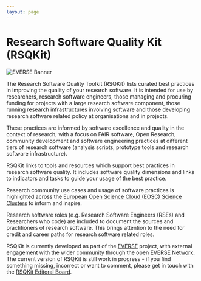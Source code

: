 ```yaml
---
layout: page
---
```


# Research Software Quality Kit (RSQKit)

![EVERSE Banner](images/markus-spiske-Skf7HxARcoc-unsplash.jpg)

The Research Software Quality Toolkit (RSQKit) lists curated best practices in improving the quality of your research software. It is intended for use by researchers, research software engineers, those managing and procuring funding for projects with a large research software component, those running research infrastructures involving software and those developing research software related policy at organisations and in projects.  

These practices are informed by software excellence and quality in the context of research; with a focus on FAIR software, Open Research, community development and software engineering practices at different tiers of research software (analysis scripts, prototype tools and research software infrastructure).

RSQKit links to tools and resources which support best practices in research software quality. It includes software quality dimensions and links to indicators and tasks to guide your usage of the best practice.

Research community use cases and usage of software practices is highlighted across the [European Open Science Cloud (EOSC) Science Clusters](https://science-clusters.eu/) to inform and inspire.

Research software roles (e.g. Research Software Engineers (RSEs) and Researchers who code) are included to document the sources and practitioners of research software. This brings attention to the need for credit and career paths for research software related roles.

RSQKit is currently developed as part of the [EVERSE](https://everse.software) project, with external engagement with the wider community through the open [EVERSE Network](https://everse.software/network/). The current version of RSQKit is still work in progress - if you find something missing, incorrect or want to comment, please get in touch with the [RSQKit Editoral Board](https://everse.software/RSQKit/editorial_board).
